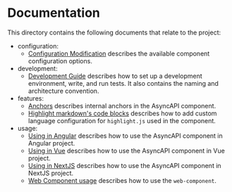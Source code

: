 # Documentation

This directory contains the following documents that relate to the project:

- configuration:
  - [Configuration Modification](./configuration/config-modification.md) describes the available component configuration options.
- development:
  - [Development Guide](./development/guide.md) describes how to set up a development environment, write, and run tests. It also contains the naming and architecture convention.
- features:
  - [Anchors](./features/anchors.md) describes internal anchors in the AsyncAPI component.
  - [Highlight markdown's code blocks](./features/highlight.md) describes how to add custom language configuration for `highlight.js` used in the component.
- usage:
  - [Using in Angular](./usage/angular.md) describes how to use the AsyncAPI component in Angular project.
  - [Using in Vue](./usage/vue.md) describes how to use the AsyncAPI component in Vue project.
  - [Using in NextJS](./usage/nextjs.md) describes how to use the AsyncAPI component in NextJS project.
  - [Web Component usage](./usage/web-component.md) describes how to use the `web-component`.
